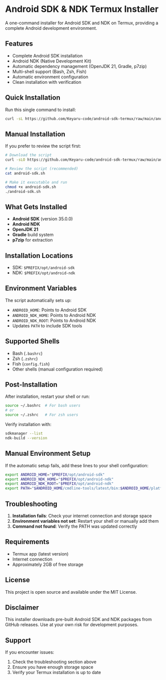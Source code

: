 # Android SDK & NDK Termux Installer

A one-command installer for Android SDK and NDK on Termux, providing a complete Android development environment.

## Features

- Complete Android SDK installation
- Android NDK (Native Development Kit)
- Automatic dependency management (OpenJDK 21, Gradle, p7zip)
- Multi-shell support (Bash, Zsh, Fish)
- Automatic environment configuration
- Clean installation with verification

## Quick Installation

Run this single command to install:

```bash
curl -sL https://github.com/Keyaru-code/android-sdk-termux/raw/main/android-sdk.sh | bash
```

## Manual Installation

If you prefer to review the script first:

```bash
# Download the script
curl -sLO https://github.com/Keyaru-code/android-sdk-termux/raw/main/android-sdk.sh

# Review the script (recommended)
cat android-sdk.sh

# Make it executable and run
chmod +x android-sdk.sh
./android-sdk.sh
```

## What Gets Installed

- **Android SDK** (version 35.0.0)
- **Android NDK** 
- **OpenJDK 21**
- **Gradle** build system
- **p7zip** for extraction

## Installation Locations

- SDK: `$PREFIX/opt/android-sdk`
- NDK: `$PREFIX/opt/android-ndk`

## Environment Variables

The script automatically sets up:
- `ANDROID_HOME`: Points to Android SDK
- `ANDROID_NDK_HOME`: Points to Android NDK  
- `ANDROID_NDK_ROOT`: Points to Android NDK
- Updates `PATH` to include SDK tools

## Supported Shells

- Bash (`.bashrc`)
- Zsh (`.zshrc`) 
- Fish (`config.fish`)
- Other shells (manual configuration required)

## Post-Installation

After installation, restart your shell or run:
```bash
source ~/.bashrc  # For bash users
# or
source ~/.zshrc   # For zsh users
```

Verify installation with:
```bash
sdkmanager --list
ndk-build --version
```

## Manual Environment Setup

If the automatic setup fails, add these lines to your shell configuration:

```bash
export ANDROID_HOME="$PREFIX/opt/android-sdk"
export ANDROID_NDK_HOME="$PREFIX/opt/android-ndk"
export ANDROID_NDK_ROOT="$PREFIX/opt/android-ndk"
export PATH="$ANDROID_HOME/cmdline-tools/latest/bin:$ANDROID_HOME/platform-tools:$ANDROID_NDK_HOME:$PATH"
```

## Troubleshooting

1. **Installation fails**: Check your internet connection and storage space
2. **Environment variables not set**: Restart your shell or manually add them
3. **Command not found**: Verify the PATH was updated correctly

## Requirements

- Termux app (latest version)
- Internet connection
- Approximately 2GB of free storage

## License

This project is open source and available under the MIT License.

## Disclaimer

This installer downloads pre-built Android SDK and NDK packages from GitHub releases. Use at your own risk for development purposes.

## Support

If you encounter issues:
1. Check the troubleshooting section above
2. Ensure you have enough storage space
3. Verify your Termux installation is up to date
